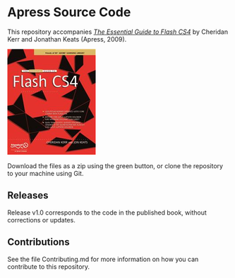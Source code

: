 # Apress Source Code

This repository accompanies [*The Essential Guide to Flash CS4*](http://www.apress.com/9781430223535) by Cheridan Kerr and Jonathan Keats (Apress, 2009).

![Cover image](9781430223535.jpg)

Download the files as a zip using the green button, or clone the repository to your machine using Git.

## Releases

Release v1.0 corresponds to the code in the published book, without corrections or updates.

## Contributions

See the file Contributing.md for more information on how you can contribute to this repository.
